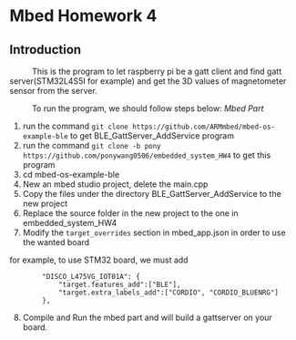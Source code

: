 # Mbed Homework 4

## Introduction

&nbsp;&nbsp;&nbsp;&nbsp;&nbsp;&nbsp;&nbsp;&nbsp;&nbsp;
This is the program to let raspberry pi be a gatt client and find gatt server(STM32L4S5I for example) and get the 3D values of magnetometer sensor from the server.

&nbsp;&nbsp;&nbsp;&nbsp;&nbsp;&nbsp;&nbsp;&nbsp;&nbsp;
To run the program, we should follow steps below:
*Mbed Part*
1. run the command ```git clone https://github.com/ARMmbed/mbed-os-example-ble``` to get BLE_GattServer_AddService program
2. run the command ```git clone -b pony https://github.com/ponywang0506/embedded_system_HW4``` to get this program
3. cd mbed-os-example-ble
4. New an mbed studio project, delete the main.cpp
5. Copy the files under the directory BLE_GattServer_AddService to the new project
6. Replace the source folder in the new project to the one in embedded_system_HW4
7. Modify the ```target_overrides``` section in mbed_app.json in order to use the wanted board

for example, to use STM32 board, we must add 
```
        "DISCO_L475VG_IOT01A": {
            "target.features_add":["BLE"],
            "target.extra_labels_add":["CORDIO", "CORDIO_BLUENRG"]
        },
```

8. Compile and Run the mbed part and will build a gattserver on your board.




